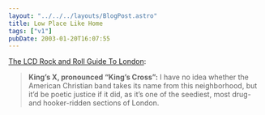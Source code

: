 ```yaml
---
layout: "../../../layouts/BlogPost.astro"
title: Low Place Like Home
tags: ["v1"]
pubDate: 2003-01-20T16:07:55
---
```


[The LCD Rock and Roll Guide To London][1]:

> **King&#8217;s X, pronounced &#8220;King&#8217;s Cross&#8221;:** I have no idea whether the American Christian band takes its name from this neighborhood, but it&#8217;d be poetic justice if it did, as it&#8217;s one of the seediest, most drug- and hooker-ridden sections of London.

[1]: http://www.wfmu.org/LCD/26/london.html "WFMU: The LCD Rock and Roll Guide To London"
